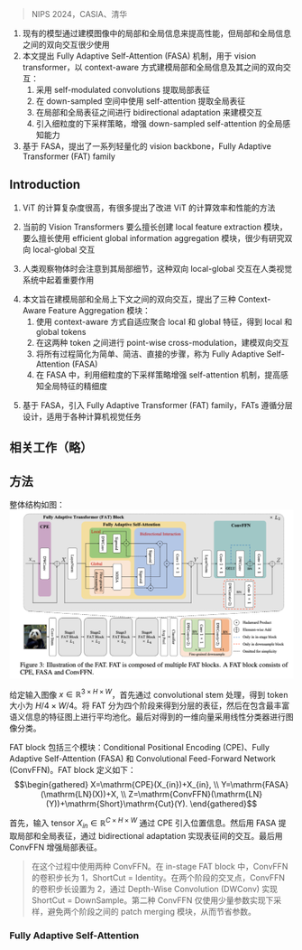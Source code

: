 > NIPS 2024，CASIA、清华
<!-- Recent advancements in vision backbones have significantly improved their perfor-
mance by simultaneously modeling images’ local and global contexts. However,
the bidirectional interaction between these two contexts has not been well explored
and exploited, which is important in the human visual system. This paper pro-
poses a Fully Adaptive Self-Attention (FASA) mechanism for vision transformer
to model the local and global information as well as the bidirectional interaction
between them in context-aware ways. Specifically, FASA employs self-modulated
convolutions to adaptively extract local representation while utilizing self-attention
in down-sampled space to extract global representation. Subsequently, it conducts
a bidirectional adaptation process between local and global representation to model
their interaction. In addition, we introduce a fine-grained downsampling strategy
to enhance the down-sampled self-attention mechanism for finer-grained global
perception capability. Based on FASA, we develop a family of lightweight vision
backbones, Fully Adaptive Transformer (FAT) family. Extensive experiments
on multiple vision tasks demonstrate that FAT achieves impressive performance.
Notably, FAT accomplishes a 77.6% accuracy on ImageNet-1K using only 4.5M
parameters and 0.7G FLOPs, which surpasses the most advanced ConvNets and
Transformers with similar model size and computational costs. Moreover, our
model exhibits faster speed on modern GPU compared to other models. Code will
be available at https://github.com/qhfan/FAT. -->
1. 现有的模型通过建模图像中的局部和全局信息来提高性能，但局部和全局信息之间的双向交互很少使用
2. 本文提出 Fully Adaptive Self-Attention (FASA) 机制，用于 vision transformer，以 context-aware 方式建模局部和全局信息及其之间的双向交互：
    1. 采用 self-modulated convolutions 提取局部表征
    2. 在 down-sampled 空间中使用 self-attention 提取全局表征
    3. 在局部和全局表征之间进行 bidirectional adaptation 来建模交互
    4. 引入细粒度的下采样策略，增强 down-sampled self-attention 的全局感知能力
3. 基于 FASA，提出了一系列轻量化的 vision backbone，Fully Adaptive Transformer (FAT) family

## Introduction
<!-- Vision Transformers (ViTs) have recently garnered significant attention in the computer vision
community due to their exceptional ability for long-range modeling and context-aware characteristics.
However, because of the quadratic complexity of self-attention in ViT [13], its computational cost is
extremely high. As a result, many studies have emerged to improve ViT’s computational efficiency
and performance in various ways. For instance, some methods restrict tokens that perform self-
attention to a specific region and introduce inductive bias to ViT [34; 12; 65; 55]. Further, some
methods aim to transform ViT into lightweight backbones with fewer parameters and computational
requirements [38; 40; 4; 30; 37], achieving promising results but still not matching the performance
of the most advanced ConvNets [51]. How to design an excellent lightweight Vision Transformer
remains a challenge. -->
1. ViT 的计算复杂度很高，有很多提出了改进 ViT 的计算效率和性能的方法
<!-- In current state-of-the-art Vision Transformers, some either excel in creating local feature extraction
modules [34; 12; 65] or employing efficient global information aggregation modules [57; 58], while
others incorporate both [42; 41]. For instance, LVT [65] unfolds tokens into separate windows and
applies self-attention within the windows to extract local features, while PVT [57; 58] leverages
self-attention with downsampling to extract global features and reduce computational cost. Unlike
them, LITv2 [41] relies on window self-attention and spatial reduction attention to capture local and
global features, respectively. In terms of the local-global fusion, most methods use simple local-global
sequential structures [38; 40; 37; 26], whereas others combine local and global representation with
simple linear operations through local-global parallel structures [48; 41; 43]. However, few works
have investigated the bidirectional interaction between local and global information. Considering
the human visual system where bidirectional local-global interaction plays an important role, these
simplistic mixing methods are not fully effective in uncovering the intricate relationship between
local and global contexts. -->
2. 当前的 Vision Transformers 要么擅长创建 local feature extraction 模块，要么擅长使用 efficient global information aggregation 模块，很少有研究双向 local-global 交互
<!-- In Fig. 1, we illustrate how humans observe an
object and notice its body details. Using the
example of a fox, we can observe two types
of interaction that occur when humans focus
on either the fox’s nose or the entire animal.
In the first type of interaction, known as Lo-
cal to Global, our understanding of the local
feature transforms into the "Nose of a fox." In
the second type of interaction, called Global
to Local, the way we comprehend the global
feature changes to the "A fox with nose." It
can be seen that the bidirectional interaction
between local and global features plays an es-
sential role in the human visual system. Based
on this fact, we propose that a superior visual
model should not only extract good local and
global features but also possess adequate mod-
eling capabilities for their interaction. -->
3. 人类观察物体时会注意到其局部细节，这种双向 local-global 交互在人类视觉系统中起着重要作用
<!-- In this work, our objective is to model the bidirectional interaction between local and global contexts
while also improving them separately. To achieve this goal, we introduce three types of Context-
Aware Feature Aggregation modules. Specifically, as shown in Fig. 1, we first adaptively aggregate
local and global features using context-aware manners to obtain local and global tokens, respectively.
Then, we perform point-wise cross-modulation between these two types of tokens to model their
bidirectional interaction. We streamline all three processes into a simple, concise, and straightforward
procedure. Since we use context-aware approaches to adaptively model all local, global, and local-
global bidirectional interaction, we name our novel module the Fully Adaptive Self-Attention (FASA).
In FASA, we also further utilize a fine-grained downsampling strategy to enhance the self-attention
mechanism, which results in its ability to perceive global features with finer granularity. In summary,
FASA introduces only a small number of additional parameters and FLOPs, yet it significantly
improves the model’s performance. -->
4. 本文旨在建模局部和全局上下文之间的双向交互，提出了三种 Context-Aware Feature Aggregation 模块：
    1. 使用 context-aware 方式自适应聚合 local 和 global 特征，得到 local 和 global tokens
    2. 在这两种 token 之间进行 point-wise cross-modulation，建模双向交互
    3. 将所有过程简化为简单、简洁、直接的步骤，称为 Fully Adaptive Self-Attention (FASA)
    4. 在 FASA 中，利用细粒度的下采样策略增强 self-attention 机制，提高感知全局特征的精细度
<!-- Building upon FASA, we introduce the Fully Adaptive Transformer (FAT) family. The FATs follow
the hierarchical design [34; 57] and serve as general-purpose backbones for various computer vision
tasks. Through extensive experiments, including image classification, object detection, and semantic
segmentation, we validate the performance superiority of the FAT family. Without extra training data
or supervision, our FAT-B0 achieves a top-1 accuracy of 77.6% on ImageNet-1K with only 4.5M
parameters and 0.7G FLOPs, which is the first model surpasses the most advanced ConvNets with
similar model size and computational cost as far as we know. Additionally, as shown in Fig. 2, our
FAT-B1, B2, and B3 also achieve state-of-the-art results while maintaining similar model sizes and
computational costs. -->
5. 基于 FASA，引入 Fully Adaptive Transformer (FAT) family，FATs 遵循分层设计，适用于各种计算机视觉任务

## 相关工作（略）

## 方法
<!-- The overall architecture of the Fully Adaptive Transformer (FAT) is illustrated in Fig. 3. To process
an input image x ∈R3×H×W , we begin by feeding it into the convolutional stem used in [63]. This
produces tokens of size H
4 ×W
4 . Following the hierarchical designs seen in previous works [48;
50; 46; 49], we divide FAT into four stages to obtain hierarchical representation. Then we perform
average pooling on the feature map containing the richest semantic information. The obtained
one-dimensional vector is subsequently classified using a linear classifier for image classification. -->
整体结构如图：
![](image/Pasted%20image%2020241208113909.png)

给定输入图像 $x \in \mathbb{R}^{3 \times H \times W}$，首先通过 convolutional stem 处理，得到 token 大小为 $H/4 \times W/4$。将 FAT 分为四个阶段来得到分层的表征，然后在包含最丰富语义信息的特征图上进行平均池化。最后对得到的一维向量采用线性分类器进行图像分类。
<!-- A FAT block comprises three key modules: Conditional Positional Encoding (CPE) [6], Fully Adap-
tive Self-Attention (FASA), and Convolutional Feed-Forward Network (ConvFFN). The complete
FAT block is defined by the following equation (Eq. 1): -->
FAT block 包括三个模块：Conditional Positional Encoding (CPE)、Fully Adaptive Self-Attention (FASA) 和 Convolutional Feed-Forward Network (ConvFFN)。FAT block 定义如下：
$$\begin{gathered}
X=\mathrm{CPE}(X_{in})+X_{in}, \\
Y=\mathrm{FASA}(\mathrm{LN}(X))+X, \\
Z=\mathrm{ConvFFN}(\mathrm{LN}(Y))+\mathrm{Short}\mathrm{Cut}(Y).
\end{gathered}$$
<!-- Initially, the input tensor Xin ∈RC×H×W passes through the CPE to introduce positional informa-
tion for each token. The subsequent stage employs FASA to extract local and global representation
adaptively, while a bidirectional adaptation process enables interaction between these two types
of representation. Finally, ConvFFN is applied to enhance local representation further. Two kinds
of ConvFFNs are employed in this process. In the in-stage FAT block, ConvFFN’s convolutional
stride is 1, and ShortCut = Identity. At the intersection of the two stages, the ConvFFN’s convolu-
tional stride is set to 2, and ShortCut = DownSample is achieved via a Depth-Wise Convolution
(DWConv) [23] with the stride of 2 along with a 1 ×1 convolution. The second type of ConvFFN
accomplishes downsampling using only a small number of parameters, avoiding the necessity of
patch merging modules between the two stages, thereby saving the parameters. -->
首先，输入 tensor $X_{in} \in \mathbb{R}^{C \times H \times W}$ 通过 CPE 引入位置信息。然后用 FASA 提取局部和全局表征，通过 bidirectional adaptation 实现表征间的交互。最后用 ConvFFN 增强局部表征。
> 在这个过程中使用两种 ConvFFN。在 in-stage FAT block 中，ConvFFN 的卷积步长为 1，ShortCut = Identity。在两个阶段的交叉点，ConvFFN 的卷积步长设置为 2，通过 Depth-Wise Convolution (DWConv) 实现 ShortCut = DownSample。第二种 ConvFFN 仅使用少量参数实现下采样，避免两个阶段之间的 patch merging 模块，从而节省参数。

### Fully Adaptive Self-Attention
<!-- In Fig. 1, we present the visual system of humans, which not only captures local and global informa-
tion but also models their interaction explicitly. Taking inspiration from this, we aim to develop a 
similar module that can adaptively model local and global information and their interaction. This
leads to the proposal of the Fully Adaptive Self-Attention (FASA) module. Our FASA utilizes
context-aware manners to model all three types of information adaptively. It comprises three modules:
global adaptive aggregation, local adaptive aggregation, and bidirectional adaptive interaction. Given
the input tokens X ∈RC×H×W , each part of the FASA will be elaborated in detail.-->
